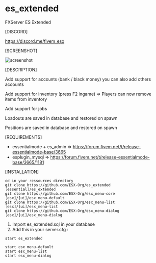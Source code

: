 # es_extended
FXServer ES Extended

[DISCORD]

https://discord.me/fivem_esx

[SCREENSHOT]

![screenshot](http://i.imgur.com/aPFdJl3.jpg)

[DESCRIPTION]

Add support for accounts (bank / black money) you can also add others accounts

Add support for inventory (press F2 ingame) => Players can now remove items from inventory

Add support for jobs

Loadouts are saved in database and restored on spawn

Positions are saved in database and restored on spawn

[REQUIREMENTS]

- essentialmode + es_admin => https://forum.fivem.net/t/release-essentialmode-base/3665
- esplugin_mysql => https://forum.fivem.net/t/release-essentialmode-base/3665/1181

[INSTALLATION]

```
cd in your ressources directory
git clone https://github.com/ESX-Org/es_extended [essential]/es_extended
git clone https://github.com/ESX-Org/esx_menu-core [esx]/[ui]/esx_menu-default
git clone https://github.com/ESX-Org/esx_menu-list [esx]/[ui]/esx_menu-list
git clone https://github.com/ESX-Org/esx_menu-dialog [esx]/[ui]/esx_menu-dialog

```

1) Import es_extended.sql in your database
2) Add this in your server.cfg :

```
start es_extended

start esx_menu-default
start esx_menu-list
start esx_menu-dialog
```

